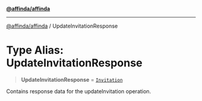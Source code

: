 [**@affinda/affinda**](../README.md)

***

[@affinda/affinda](../globals.md) / UpdateInvitationResponse

# Type Alias: UpdateInvitationResponse

> **UpdateInvitationResponse** = [`Invitation`](../interfaces/Invitation.md)

Contains response data for the updateInvitation operation.
